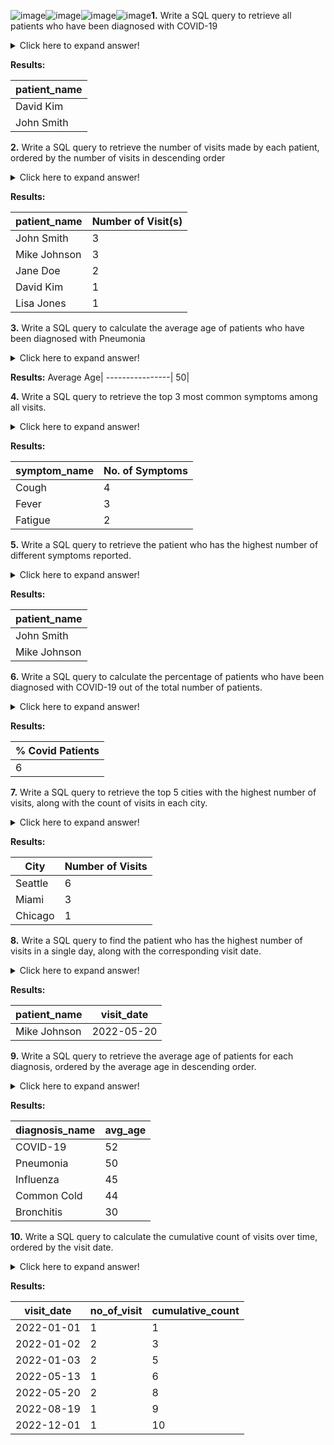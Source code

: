 ![image](https://github.com/yessoufouabdel/Challenge_7_Health_Analysis/assets/5968266/8ef6b2b1-d4bc-45ab-8cef-dcee8e3f6aab)![image](https://github.com/yessoufouabdel/Challenge_7_Health_Analysis/assets/5968266/e12334e3-41ec-4953-a1a9-d8174ee26e7c)![image](https://github.com/yessoufouabdel/Challenge_7_Health_Analysis/assets/5968266/8ab01c9e-4aa0-4b72-982f-132696f6df21)![image](https://github.com/yessoufouabdel/Challenge_7_Health_Analysis/assets/5968266/946b1c03-9b3a-45cc-9950-918d2e99ec81)**1.** Write a SQL query to retrieve all patients who have been diagnosed with COVID-19
<details>
	<summary>Click here to expand answer!</summary>

```sql
SELECT 
	patient_name 
FROM [dbo].[Visits] AS V 
	JOIN [dbo].[Patients] AS P ON V.patient_id=P.patient_id
	JOIN [dbo].[Diagnoses] AS D ON V.diagnosis_id=D.diagnosis_id
WHERE diagnosis_name='COVID-19'
```
</details>

**Results:**

 patient_name|
----------------|
David Kim|
John Smith|


**2.** Write a SQL query to retrieve the number of visits made by each patient, ordered by the number of visits in descending order
<details>
	<summary>Click here to expand answer!</summary>

```sql
SELECT 
	patient_name, 
	COUNT([visit_id]) AS 'Number of Visit(s)'
FROM [dbo].[Visits] AS V 
	JOIN [dbo].[Patients] AS P ON V.patient_id=P.patient_id
GROUP BY patient_name
ORDER BY COUNT([visit_id]) DESC
```
</details>

**Results:**

 patient_name|Number of Visit(s)|
----------------|----------------|
John Smith|3|
Mike Johnson|3|
Jane Doe|2|
David Kim|1|
Lisa Jones|1|


**3.** Write a SQL query to calculate the average age of patients who have been diagnosed with Pneumonia
<details>
	<summary>Click here to expand answer!</summary>

```sql
SELECT 
	AVG(age) 'Average Age'
FROM [dbo].[Visits] AS V 
	JOIN [dbo].[Patients] AS P ON V.patient_id=P.patient_id
	JOIN [dbo].[Diagnoses] AS D ON V.diagnosis_id=D.diagnosis_id
WHERE diagnosis_name='Pneumonia'
```
</details>

**Results:**
Average Age|
----------------|
50|

**4.** Write a SQL query to retrieve the top 3 most common symptoms among all visits.
<details>
	<summary>Click here to expand answer!</summary>

```sql
SELECT TOP 
	3 [symptom_name], 
	COUNT(V.[symptom_id]) AS No. of Symptoms
FROM [dbo].[Visits] AS V 
	JOIN [dbo].[Diagnoses] AS D ON V.diagnosis_id=D.diagnosis_id
	JOIN [dbo].[Symptoms] AS S ON S.[symptom_id]=V.[symptom_id]
GROUP BY [symptom_name]
ORDER BY COUNT(V.[symptom_id]) DESC
```
</details>

**Results:**

 symptom_name|No. of Symptoms|
----------------|----------------|
Cough|4|
Fever|3|
Fatigue|2|

**5.** Write a SQL query to retrieve the patient who has the highest number of different symptoms reported.
<details>
	<summary>Click here to expand answer!</summary>

```sql
SELECT 
	patient_name
FROM
(
	SELECT 
		patient_name
		, COUNT(DISTINCT [symptom_id]) No_of_Symptoms
		, RANK() OVER (ORDER BY COUNT(DISTINCT [symptom_id]) DESC ) AS myRank
	FROM [dbo].[Patients] P 
		JOIN [dbo].[Visits] V ON P.patient_id=V.patient_id
	GROUP BY [patient_name]
) AS TempTable
WHERE myRank=1
```
</details>

**Results:**

patient_name|
----------------|
John Smith|
Mike Johnson|


**6.** Write a SQL query to calculate the percentage of patients who have been diagnosed with COVID-19 out of the total number of patients.
<details>
	<summary>Click here to expand answer!</summary>

```sql
SELECT 
	(CAST(COUNT(P.[patient_id])AS FLOAT)/(SELECT COUNT([patient_id])
FROM [dbo].[Patients])*100) AS '% Covid Patients'
FROM [dbo].[Visits] AS V 
	JOIN [dbo].[Patients] AS P ON V.patient_id=P.patient_id
	JOIN [dbo].[Diagnoses] AS D ON V.diagnosis_id=D.diagnosis_id
WHERE diagnosis_name='COVID-19'
```
</details>

**Results:**

% Covid Patients|
----------------|
6|



**7.** Write a SQL query to retrieve the top 5 cities with the highest number of visits, along with the count of visits in each city.
<details>
	<summary>Click here to expand answer!</summary>

```sql
SELECT 
	City,
	[Number of Visits]
FROM
(
	SELECT 
		P.city, 
		COUNT(V.visit_id) 'Number of Visits', 
		DENSE_RANK() OVER (ORDER BY COUNT(V.visit_id) DESC) AS MyRank
	FROM [dbo].[Visits] V 
		JOIN [dbo].[Patients] P ON V.patient_id=P.patient_id
	GROUP BY P.city
) AS TempTable
WHERE MyRank <= 5
```
</details>

**Results:**

City|Number of Visits
----------------|----------------|
Seattle|6|
Miami|3|
Chicago|1|



**8.** Write a SQL query to find the patient who has the highest number of visits in a single day, along with the corresponding visit date.
<details>
	<summary>Click here to expand answer!</summary>

```sql
SELECT 
	patient_name,
	[visit_date]
FROM
(
	SELECT 
		[patient_name], 
		[visit_date],
		COUNT(V.visit_id) VisitCount, 
		RANK() OVER (ORDER BY COUNT(V.visit_id) DESC) AS MyRank
	FROM 
		[dbo].[Visits] V 
		JOIN [dbo].[Patients] P ON V.patient_id=P.patient_id
	GROUP BY [patient_name], [visit_date]
) AS TempTable
WHERE MyRank = 1
```
</details>

**Results:**

patient_name|visit_date
----------------|----------------|
Mike Johnson|2022-05-20|



**9.** Write a SQL query to retrieve the average age of patients for each diagnosis, ordered by the average age in descending order.
<details>
	<summary>Click here to expand answer!</summary>

```sql
SELECT 
	diagnosis_name, 
	AVG(age) AS avg_age
FROM 
	[dbo].[Visits] V 
	JOIN [dbo].[Patients] P ON V.patient_id=P.patient_id
	JOIN [dbo].[Diagnoses] D ON V.diagnosis_id=D.diagnosis_id
GROUP BY diagnosis_name
ORDER BY avg_age DESC
```
</details>

**Results:**

diagnosis_name|avg_age
----------------|----------------|
COVID-19|52|
Pneumonia|50|
Influenza|45|
Common Cold|44|
Bronchitis|30|


**10.** Write a SQL query to calculate the cumulative count of visits over time, ordered by the visit date.
<details>
	<summary>Click here to expand answer!</summary>

```sql
WITH cte AS
(
	SELECT 
	visit_date, COUNT(visit_date) AS no_of_visit
	FROM 
	[dbo].[Visits]
	GROUP BY visit_date
)
SELECT 
	*, 
	SUM(no_of_visit)
OVER(ORDER BY visit_date ROWS BETWEEN UNBOUNDED PRECEDING AND CURRENT ROW) AS cumulative_count
FROM cte
```
</details>

**Results:**

visit_date|no_of_visit|cumulative_count
----------------|----------------|----------------|
2022-01-01|1|1|
2022-01-02|2|3|
2022-01-03|2|5|
2022-05-13|1|6|
2022-05-20|2|8|
2022-08-19|1|9|
2022-12-01|1|10|
